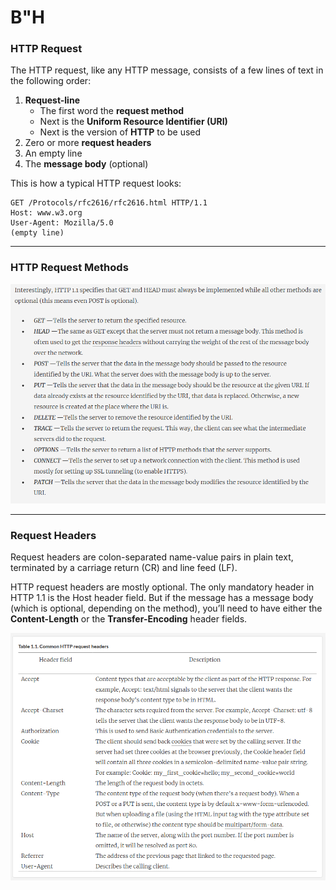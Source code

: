 # B"H


### HTTP Request

The HTTP request, like any HTTP message, consists of a few lines of text in the following order:

1.  **Request-line**
    - The first word the **request method** 
    - Next is the **Uniform Resource Identifier (URI)** 
    - Next is the version of **HTTP** to be used
2.  Zero or more **request headers**
3.  An empty line
4.  The **message body** (optional)

This is how a typical HTTP request looks:

```http
GET /Protocols/rfc2616/rfc2616.html HTTP/1.1
Host: www.w3.org
User-Agent: Mozilla/5.0
(empty line)
```

---

### HTTP Request Methods

![](img/request-methods.png)


---

### Request Headers

Request headers are colon-separated name-value pairs in plain text, terminated by a carriage return (CR) and line feed (LF).

HTTP request headers are mostly optional. The only mandatory header in HTTP 1.1 is the Host header field. But if the message has a message body (which is optional, depending on the method), you’ll need to have either the **Content-Length** or the **Transfer-Encoding** header fields. 

![](img/request-headers.png)